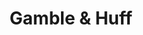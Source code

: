 ---
pid: RS183
title: Gamble & Huff
location_transcription: Strawberry Mansion
zipcode: '19121'
outside_phl: 
neighborhood: Brewerytown
age: '40'
age_range: 40-49
instagram: 
image_file_name: RS_183.jpg
proposal_transcription: "?"
topic: Unknown
topic_summary: '0'
type: Other No Form
keywords_other: "?"
credit: 
image_labels: 
twitter: 
facebook: "@iamladyblack"
permalink: "/monuments/rs183/"
layout: item-page
---